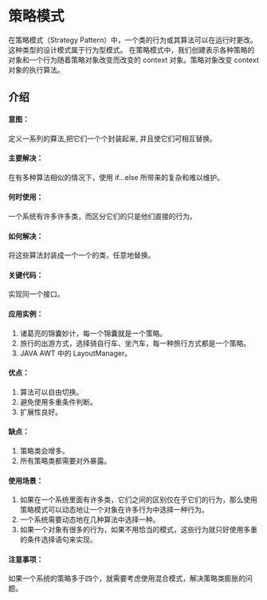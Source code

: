 # 策略模式
在策略模式（Strategy Pattern）中，一个类的行为或其算法可以在运行时更改。这种类型的设计模式属于行为型模式。
在策略模式中，我们创建表示各种策略的对象和一个行为随着策略对象改变而改变的 context 对象。策略对象改变 context 对象的执行算法。

## 介绍
#### 意图：
定义一系列的算法,把它们一个个封装起来, 并且使它们可相互替换。

#### 主要解决：
在有多种算法相似的情况下，使用 if...else 所带来的复杂和难以维护。

#### 何时使用：
一个系统有许多许多类，而区分它们的只是他们直接的行为。

#### 如何解决：
将这些算法封装成一个一个的类，任意地替换。

#### 关键代码：
实现同一个接口。

#### 应用实例：
1. 诸葛亮的锦囊妙计，每一个锦囊就是一个策略。
2. 旅行的出游方式，选择骑自行车、坐汽车，每一种旅行方式都是一个策略。
3. JAVA AWT 中的 LayoutManager。

#### 优点：
1. 算法可以自由切换。
2. 避免使用多重条件判断。
3. 扩展性良好。

#### 缺点：
1. 策略类会增多。
2. 所有策略类都需要对外暴露。

#### 使用场景：
1. 如果在一个系统里面有许多类，它们之间的区别仅在于它们的行为，那么使用策略模式可以动态地让一个对象在许多行为中选择一种行为。
2. 一个系统需要动态地在几种算法中选择一种。
3. 如果一个对象有很多的行为，如果不用恰当的模式，这些行为就只好使用多重的条件选择语句来实现。

#### 注意事项：
如果一个系统的策略多于四个，就需要考虑使用混合模式，解决策略类膨胀的问题。
